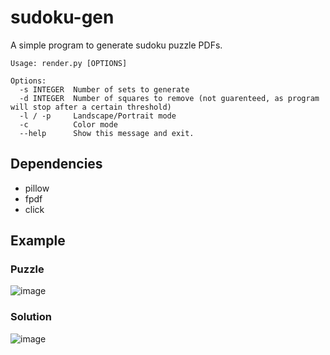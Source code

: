 # sudoku-gen

A simple program to generate sudoku puzzle PDFs.

```
Usage: render.py [OPTIONS]

Options:
  -s INTEGER  Number of sets to generate
  -d INTEGER  Number of squares to remove (not guarenteed, as program will stop after a certain threshold)
  -l / -p     Landscape/Portrait mode
  -c          Color mode
  --help      Show this message and exit.
```

## Dependencies

- pillow
- fpdf
- click

## Example
### Puzzle
![image](https://user-images.githubusercontent.com/30610197/143623081-00de0f2e-7744-453f-b21e-a252b5268570.png)


### Solution
![image](https://user-images.githubusercontent.com/30610197/143623101-a6794cde-82c5-4c4d-ae62-091f659d570d.png)